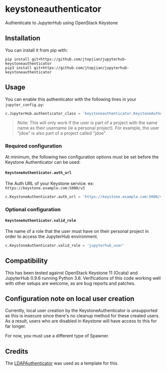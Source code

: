 # keystoneauthenticator

Authenticate to JupyterHub using OpenStack Keystone

## Installation ##

You can install it from pip with:

```
pip install git+https://github.com/jtopjian/jupyterhub-keystoneauthenticator
pip3 install git+https://github.com/jtopjian/jupyterhub-keystoneauthenticator
```

## Usage ##

You can enable this authenticator with the following lines in your
`jupyter_config.py`:

```python
c.JupyterHub.authenticator_class = 'keystoneauthenticator.KeystoneAuthenticator'
```

> Note: This will only work if the user is part of a project with the same name
> as their username (ie a personal project). For example, the user "jdoe" is also
> part of a project called "jdoe".

### Required configuration ###

At minimum, the following two configuration options must be set before
the Keystone Authenticator can be used:


#### `KeystoneAuthenticator.auth_url` ####

The Auth URL of your Keystone service. ex: `https://keystone.example.com:5000/v3`

```python
c.KeystoneAuthenticator.auth_url = 'https://keystone.example.com:5000/v3'
```

### Optional configuration ###

#### `KeystoneAuthenticator.valid_role` ####

The name of a role that the user must have on their personal project
in order to access the JupyterHub environment.

```python
c.KeystoneAuthenticator.valid_role = 'jupyterhub_user'
```

## Compatibility ##

This has been tested against OpenStack Keystone 11 (Ocata) and JupyterHub
0.9.6 running Python 3.6. Verifications of this code working well with
other setups are welcome, as are bug reports and patches.


## Configuration note on local user creation

Currently, local user creation by the KeystoneAuthenticator is unsupported as
this is insecure since there's no cleanup method for these created users. As a
result, users who are disabled in Keystone will have access to this for far longer.

For now, you must use a different type of Spawner.

## Credits

The [LDAPAuthenticator](https://github.com/jupyterhub/ldapauthenticator) was
used as a template for this.

